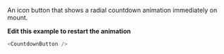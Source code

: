 An icon button that shows a radial countdown animation immediately on mount.

**Edit this example to restart the animation**

```js
<CountdownButton />
```
